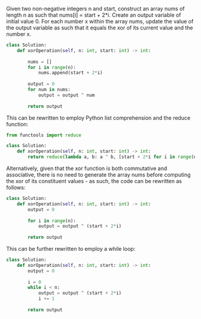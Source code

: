 Given two non-negative integers n and start, construct an array nums of length n as such that nums[i] = start + 2*i. Create an output variable of initial value 0. For each number x within the array nums, update the value of the output variable as such that it equals the xor of its current value and the number x.

``` python
class Solution:
    def xorOperation(self, n: int, start: int) -> int:
        
        nums = []
        for i in range(n):
            nums.append(start + 2*i)
            
        output = 0
        for num in nums:
            output = output ^ num
            
        return output
```

This can be rewritten to employ Python list comprehension and the reduce function:

``` python
from functools import reduce

class Solution:
    def xorOperation(self, n: int, start: int) -> int:
        return reduce(lambda a, b: a ^ b, [start + 2*i for i in range(n)])
```

Alternatively, given that the xor function is both commutative and associative, there is no need to generate the array nums before computing the xor of its constituent values - as such, the code can be rewritten as follows:

``` python
class Solution:
    def xorOperation(self, n: int, start: int) -> int:
        output = 0
        
        for i in range(n):
            output = output ^ (start + 2*i)
            
        return output
```

This can be further rewritten to employ a while loop:

``` python
class Solution:
    def xorOperation(self, n: int, start: int) -> int:
        output = 0
        
        i = 0
        while i < n:
            output = output ^ (start + 2*i)
            i += 1
            
        return output
```
